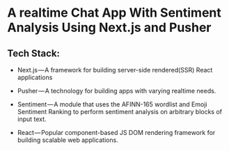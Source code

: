 # A realtime Chat App With Sentiment Analysis Using Next.js and Pusher

## Tech Stack:

- Next.js — A framework for building server-side rendered(SSR) React applications

- Pusher — A technology for building apps with varying realtime needs.

- Sentiment — A module that uses the AFINN-165 wordlist and Emoji Sentiment Ranking to perform sentiment analysis on arbitrary blocks of input text.

- React — Popular component-based JS DOM rendering framework for building scalable web applications.

